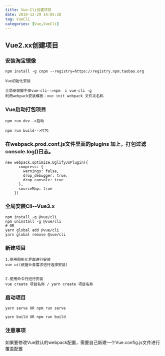```yaml
---
title: Vue-Cli创建项目
date: 2019-12-29 14:05:28
tag: VueCli
categories: [Vue,VueCli]
---
```

## Vue2.xx创建项目

### 安装淘宝镜像

```
npm install -g cnpm --registry=https://registry.npm.taobao.org

Vue初始化安装

全局安装脚手架vue-cli-->npm  i vue-cli -g
利用webpack安装模板：vue init webpack 文件夹名称
```
<!-- more -->
### Vue启动打包项目
```
npm run dev-->启动

npm run build-->打包
```
### 在webpack.prod.conf.js文件里面的plugins 加上，打包过滤console.log()日志。
```
new webpack.optimize.UglifyJsPlugin({
      compress: {
        warnings: false,
        drop_debugger: true,
        drop_console: true
      },
      sourceMap: true
    })
```

### 全局安装Cli--Vue3.x

```
npm install -g @vue/cli
npm uninstall -g @vue/cli
# OR
yarn global add @vue/cli
yarn global remove @vue/cli

```


### 新建项目
```
1.使用图形化界面进行安装
vue ui(根据业务需求进行选择安装)


2.使用命令行进行安装
vue create 项目名称 / yarn create 项目名称 
```

### 启动项目
```
yarn serve OR npm run serve

yarn build OR npm run build
```

### 注意事项

如果要修改Vue默认的webpack配置，需要自己新建一个Vue.config.js文件进行覆盖配置


